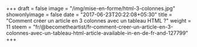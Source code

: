 +++
draft = false
image = "/img/mise-en-forme/html-3-colonnes.jpg"
showonlyimage = false
date = "2017-06-23T20:22:08+05:30"
title = "Comment créer un article en 3 colonnes avec un tableau HTML ?"
weight = 11
steem = "fr/@becometheartist/fr-comment-creer-un-article-en-3-colonnes-avec-un-tableau-html-article-available-in-en-de-fr-and-127799"
+++

<!--more-->
